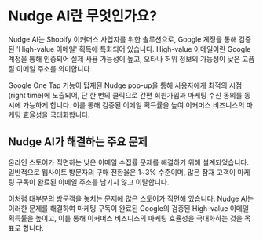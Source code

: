 # Nudge AI란 무엇인가요?

Nudge AI는 Shopify 이커머스 사업자를 위한 솔루션으로, Google 계정을 통해 검증된 'High-value 이메일' 획득에 특화되어 있습니다. High-value 이메일이란 Google 계정을 통해 인증되어 실제 사용 가능성이 높고, 오타나 허위 정보의 가능성이 낮은 고품질 이메일 주소를 의미합니다.

Google One Tap 기능이 탑재된 Nudge pop-up을 통해 사용자에게 최적의 시점(right time)에 노출되어, 단 한 번의 클릭으로 간편 회원가입과 마케팅 수신 동의를 동시에 가능하게 합니다. 이를 통해 검증된 이메일 획득률을 높여 이커머스 비즈니스의 마케팅 효율성을 극대화합니다.

## Nudge AI가 해결하는 주요 문제

온라인 스토어가 직면하는 낮은 이메일 수집률 문제를 해결하기 위해 설계되었습니다. 일반적으로 웹사이트 방문자의 구매 전환율은 1~3% 수준이며, 많은 잠재 고객이 마케팅 구독이 완료된 이메일 주소를 남기지 않고 이탈합니다.

이처럼 대부분의 방문객을 놓치는 문제에 많은 스토어가 직면해 있습니다. Nudge AI는 이러한 문제를 해결하여 마케팅 구독이 완료된 Google의 검증된 High-value 이메일 획득률을 높이고, 이를 통해 이커머스 비즈니스의 마케팅 효율성을 극대화하는 것을 목표로 합니다.

